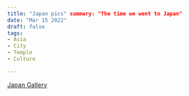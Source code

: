 ```yaml
---
title: "Japan pics" summary: "The time we went to Japan"
date: "Mar 15 2022"
draft: false
tags:
- Asia
- City
- Temple
- Culture

---
```


[Japan Gallery](https://grad-multiverse.vercel.app/japan)
